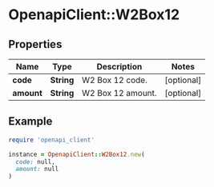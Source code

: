 # OpenapiClient::W2Box12

## Properties

| Name | Type | Description | Notes |
| ---- | ---- | ----------- | ----- |
| **code** | **String** | W2 Box 12 code. | [optional] |
| **amount** | **String** | W2 Box 12 amount. | [optional] |

## Example

```ruby
require 'openapi_client'

instance = OpenapiClient::W2Box12.new(
  code: null,
  amount: null
)
```


